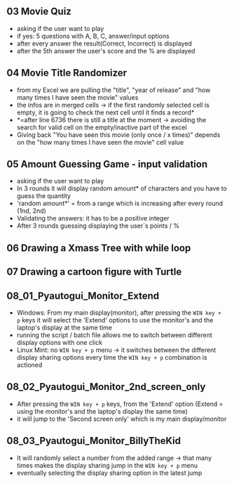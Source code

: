 ## 03 Movie Quiz
- asking if the user want to play
- if yes: 5 questions with A, B, C, answer/input options
- after every answer the result(Correct, Incorrect) is displayed
- after the 5th answer the user's score and the % are displayed


## 04 Movie Title Randomizer
- from my Excel we are pulling the "title", "year of release" and "how many times I have seen the movie" values
- the infos are in merged cells -> if the first randomly selected cell is empty, it is going to check the next cell until it finds a record*
- *=after line 6736 there is still a title at the moment -> avoiding the search for valid cell on the empty/inactive part of the excel
- Giving back "You have seen this movie (only once / x times)" depends on the "how many times I have seen the movie" cell value


## 05 Amount Guessing Game - input validation
- asking if the user want to play
- In 3 rounds it will display random amount* of characters and you have to guess the quantity
- 'random amount*' = from a range which is increasing after every round (1nd, 2nd)
- Validating the answers: it has to be a positive integer
- After 3 rounds guessing displaying the user`s points / %


## 06 Drawing a Xmass Tree with while loop

## 07 Drawing a cartoon figure with Turtle

## 08_01_Pyautogui_Monitor_Extend
   - Windows: From my main display(monitor), after pressing the `WIN key + p` keys it will select the 'Extend' options to use the monitor's and the laptop's display at the same time
   - running the script / batch file allows me to switch between different display options with one click
   - Linux Mint: no `WIN key + p` menu -> it switches between the different display sharing options every time the `WIN key + p` combination is actioned


## 08_02_Pyautogui_Monitor_2nd_screen_only
   - After pressing the `WIN key + p` keys, from the 'Extend' option (Extend = using the monitor's and the laptop's display the same time)
   - it will jump to the 'Second screen only' which is my main display/monitor


## 08_03_Pyautogui_Monitor_BillyTheKid
   - It will randomly select a number from the added range -> that many times makes the display sharing jump in the `WIN key + p` menu
   - eventually selecting the display sharing option in the latest jump